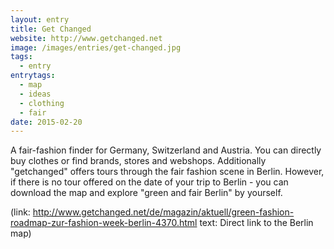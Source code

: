 ```yaml
---
layout: entry
title: Get Changed
website: http://www.getchanged.net
image: /images/entries/get-changed.jpg
tags:
  - entry
entrytags:
  - map
  - ideas
  - clothing
  - fair
date: 2015-02-20
---
```


A fair-fashion finder for Germany, Switzerland and Austria. You can directly buy clothes or find brands, stores and webshops.
Additionally "getchanged" offers tours through the fair fashion scene in Berlin. However, if there is no tour offered on the date of your trip to Berlin - you can download the map and explore "green and fair Berlin" by yourself.

(link: http://www.getchanged.net/de/magazin/aktuell/green-fashion-roadmap-zur-fashion-week-berlin-4370.html text: Direct link to the Berlin map)